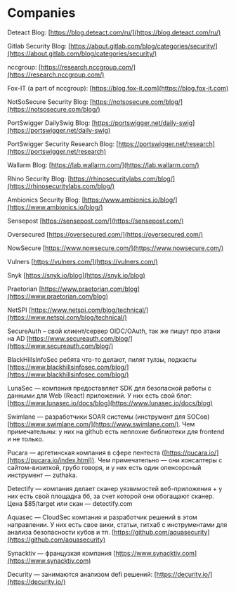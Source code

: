 # Companies

Deteact Blog: [https://blog.deteact.com/ru/](https://blog.deteact.com/ru/)

Gitlab Security Blog: [https://about.gitlab.com/blog/categories/security/](https://about.gitlab.com/blog/categories/security/)

nccgroup: [https://research.nccgroup.com/](https://research.nccgroup.com/)

Fox-IT (a part of nccgroup): [https://blog.fox-it.com](https://blog.fox-it.com)

NotSoSecure Security Blog: [https://notsosecure.com/blog/](https://notsosecure.com/blog/)

PortSwigger DailySwig Blog: [https://portswigger.net/daily-swig](https://portswigger.net/daily-swig)

PortSwigger Security Research Blog: [https://portswigger.net/research](https://portswigger.net/research)

Wallarm Blog: [https://lab.wallarm.com/](https://lab.wallarm.com/)

Rhino Security Blog: [https://rhinosecuritylabs.com/blog/](https://rhinosecuritylabs.com/blog/)

Ambionics Security Blog: [https://www.ambionics.io/blog/](https://www.ambionics.io/blog/)

Sensepost [https://sensepost.com/](https://sensepost.com/)

Oversecured [https://oversecured.com/](https://oversecured.com/)

NowSecure [https://www.nowsecure.com/](https://www.nowsecure.com/)

Vulners [https://vulners.com/](https://vulners.com/)

Snyk [https://snyk.io/blog](https://snyk.io/blog)

Praetorian [https://www.praetorian.com/blog](https://www.praetorian.com/blog)

NetSPI [https://www.netspi.com/blog/technical/](https://www.netspi.com/blog/technical/)

SecureAuth – свой клиент/сервер OIDC/OAuth, так же пишут про атаки на AD [https://www.secureauth.com/blog/](https://www.secureauth.com/blog/)

BlackHillsInfoSec ребята что-то делают, пилят тулзы, подкасты [https://www.blackhillsinfosec.com/blog/](https://www.blackhillsinfosec.com/blog/)

LunaSec — компания предоставляет SDK для безопасной работы с данными для Web (React) приложений. У них есть свой блог: [https://www.lunasec.io/docs/blog](https://www.lunasec.io/docs/blog)



Swimlane — разработчики SOAR системы (инструмент для SOCов) [https://www.swimlane.com/](https://www.swimlane.com/). Чем примечательны: у них на github есть неплохие библиотеки для frontend и не только.

Pucara — аргетинская компания в сфере пентеста ([https://pucara.io/](https://pucara.io/index.html)). Чем примечательно — они консалтеры с сайтом-визиткой, грубо говоря, и у них есть один опенсорсный инструмент — zuthaka.



Detectify — компания делает сканер уязвимостей веб-приложения + у них есть свой площадка бб, за счет которой они обогащают сканер. Цена $85/target или скан — detectify.com



Aquasec — CloudSec компания и разработчик решений в этом направлении. У них есть свое вики, статьи, гитхаб с инструментами для анализа безопасности кубов и тп. [https://github.com/aquasecurity](https://github.com/aquasecurity)



Synacktiv — французкая компания [https://www.synacktiv.com](https://www.synacktiv.com)

Decurity — занимаются анализом defi решений: [https://decurity.io/](https://decurity.io/)
